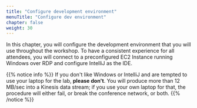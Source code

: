 ```yaml
---
title: "Configure development environment"
menuTitle: "Configure dev environment"
chapter: false
weight: 30
---
```


In this chapter, you will configure the development environment that you will use throughout the workshop. To have a consistent experience for all attendees, you will connect to a preconfigured EC2 Instance running Windows over RDP and configure IntelliJ as the IDE.

{{% notice info %}}
If you don't like Windows or IntelliJ and are tempted to use your laptop for the lab, **please don't**. You will produce more than 12 MB/sec into a Kinesis data stream; if you use your own laptop for that, the procedure will either fail, or break the conference network, or both.
{{% /notice %}}
